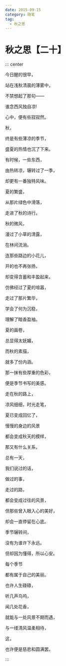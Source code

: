 ```yaml
---
date: 2015-09-15
category: 随笔
tag:
  - 秋之思
---
```


# 秋之思【二十】

::: center

今日醒的很早，

站在浅秋清晨的薄雾中，

不禁想起了那句——

谁念西风独自凉!

心中，便有些寂寂然。

秋，

终是有些薄凉的季节，

盛夏的热情也沉了下来。

有时候，一些东西，

由热转凉，辗转过了一季，

却更有一番独特风味。

夏的繁盛，

从那片绿色中滑落，

走进了秋的诗行。

秋的微风，

漫过了小草的清露，

在林间流淌。

连那些路边的小花儿，

开的也不再张扬，

却变得含蓄和丰盈起来，

仿佛经过了夏的喧嚣，

走过了那片繁华，

学会了何为沉稳，

理解了暗香盈袖。

夏的画卷，

总显得太妩媚，

而秋的素描，

就多了份内涵。

那一抹有些厚重的色彩，

便是季节书写的美感。

走在秋的路上，

凉风细细，时光走笔，

夏已变成回忆了，

慢慢的身边的风景

都会变成秋天的模样，

那又有什么关系，

总有一天，

我们说过的话，

做过的事，

走过的路，

都会变成过往的风景，

但那些曾入眼入心的美好，

却会一直停留在心底。

季节辗转间，

没有为谁许下永远。

但却因为懂得，所以心安。

每个季节

都有属于自己的美丽。

也许人生碌碌，

听几声鸟呜，

闻几处花香，

就能与一处风景不期而遇，

与一缕清风温柔相待，

这，

也许便是慈悲和圆满罢。

:::
